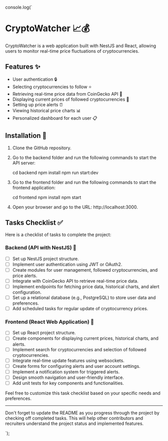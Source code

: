 console.log(`

# CryptoWatcher 📈💰

CryptoWatcher is a web application built with NestJS and React, allowing users to monitor real-time price fluctuations of cryptocurrencies.

## Features ✨

- User authentication 🔒
- Selecting cryptocurrencies to follow ⭐️
- Retrieving real-time price data from CoinGecko API 🔄
- Displaying current prices of followed cryptocurrencies 💱
- Setting up price alerts ⏰
- Viewing historical price charts 📊
- Personalized dashboard for each user 📋

## Installation 🚀

1. Clone the GitHub repository.

2. Go to the backend folder and run the following commands to start the API server:

   cd backend
   npm install
   npm run start:dev

3. Go to the frontend folder and run the following commands to start the frontend application:

   cd frontend
   npm install
   npm start

4. Open your browser and go to the URL: http://localhost:3000.

## Tasks Checklist ✅

Here is a checklist of tasks to complete the project:

### Backend (API with NestJS) 🚀

- [ ] Set up NestJS project structure.
- [ ] Implement user authentication using JWT or OAuth2.
- [ ] Create modules for user management, followed cryptocurrencies, and price alerts.
- [ ] Integrate with CoinGecko API to retrieve real-time price data.
- [ ] Implement endpoints for fetching price data, historical charts, and alert configuration.
- [ ] Set up a relational database (e.g., PostgreSQL) to store user data and preferences.
- [ ] Add scheduled tasks for regular update of cryptocurrency prices.

### Frontend (React Web Application) 🎨

- [ ] Set up React project structure.
- [ ] Create components for displaying current prices, historical charts, and alerts.
- [ ] Implement search for cryptocurrencies and selection of followed cryptocurrencies.
- [ ] Integrate real-time update features using websockets.
- [ ] Create forms for configuring alerts and user account settings.
- [ ] Implement a notification system for triggered alerts.
- [ ] Design smooth navigation and user-friendly interface.
- [ ] Add unit tests for key components and functionalities.

Feel free to customize this task checklist based on your specific needs and preferences.

---

Don't forget to update the README as you progress through the project by checking off completed tasks. This will help other contributors and recruiters understand the project status and implemented features.

`);
